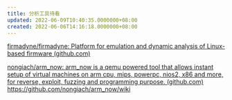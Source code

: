 ```yaml
---
title: 分析工具待看
updated: 2022-06-09T10:40:35.0000000+08:00
created: 2022-06-06T14:16:18.0000000+08:00
---
```


[firmadyne/firmadyne: Platform for emulation and dynamic analysis of Linux-based firmware (github.com)](https://github.com/firmadyne/firmadyne)

[nongiach/arm_now: arm_now is a qemu powered tool that allows instant setup of virtual machines on arm cpu, mips, powerpc, nios2, x86 and more, for reverse, exploit, fuzzing and programming purpose. (github.com)](https://github.com/nongiach/arm_now)
<https://github.com/nongiach/arm_now/wiki>
